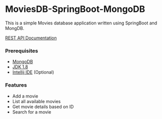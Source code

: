# MoviesDB-SpringBoot-MongoDB
This is a simple Movies database application written using SpringBoot and MongDB. 

[REST API Documentation ](https://documenter.getpostman.com/view/4456235/TzskEiFE)

### Prerequisites
* [MongoDB](https://docs.mongodb.com/manual/installation/)
* [JDK 1.8](https://www.oracle.com/java/technologies/javase/javase-jdk8-downloads.html)
* [Intellij IDE](https://www.jetbrains.com/idea/) (Optional)

### Features 
* Add a movie
* List all available movies 
* Get movie details based on ID 
* Search for a movie 
